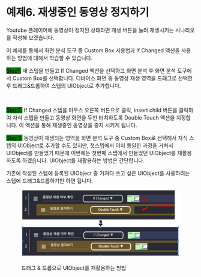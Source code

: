 # 예제6. 재생중인 동영상 정지하기

Youtube 플레이어에 동영상이 정지된 상태라면 재생 버튼을 눌러 재생시키는 시나리오를 작성해 보겠습니다.

이 예제를 통해서 화면 분석 도구 중 Custom Box 사용법과 If Changed 액션을 사용하는 방법에 대해서 학습할 수 있습니다.



<mark style="background-color:green;">Step1.</mark> 새 스텝을 만들고 If Changed 액션을 선택하고 화면 분석 후 화면 분석 도구에서 Custom Box를 선택합니다. 디바이스 화면 중 동영상 재생 영역을 드래그로 선택한 후 드래그&드롭하여 스텝의 UIObject로 추가합니다.&#x20;

<figure><img src="../.gitbook/assets/스크린샷 2022-09-26 오전 11.47.48.png" alt=""><figcaption></figcaption></figure>

<mark style="background-color:green;">Step2.</mark> If Changed 스텝을 마우스 오른쪽 버튼으로 클릭, insert child 버튼을 클릭하여 자식 스텝을 만들고 동영상 화면을 두번 터치하도록 Double Touch 액션을 지정합니다. 이 액션을 통해 재생중인 동영상을 중지 시키게 됩니다.

<mark style="background-color:green;">Step3.</mark> 동영상이 재생되는 영역을 화면 분석 도구 중 Custom Box로 선택해서 자식 스텝의 UIObject로 추가할 수도 있지만, 첫스텝에서 이미 동일한 과정을 거쳐서 UIObject를 만들었기 때문에 이번에는 첫번째 스텝에서 만들었던 UIObject를 재활용하도록 하겠습니다. UIObject를 재활용하는 방법은 간단합니다.&#x20;

기존에 작성된 스텝에 등록된 UIObject 중 가져다 쓰고 싶은 UIObject를 사용하려는 스텝에 드래그&드롭하기만 하면 됩니다.&#x20;

<figure><img src="../.gitbook/assets/image (77).png" alt=""><figcaption><p>드래그 &#x26; 드롭으로 UIObject를 재활용하는 방법</p></figcaption></figure>
